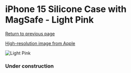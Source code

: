 # iPhone 15 Silicone Case with MagSafe - Light Pink

[Return to previous page](/iphone_15)

[High-resolution image from Apple](https://store.storeimages.cdn-apple.com/8756/as-images.apple.com/is/MT0U3?wid=4500&hei=4500&fmt=png)

<div style="width: 384px"><img src="/everyphone/MT0U3.png" alt="Light Pink"></div>

### Under construction
